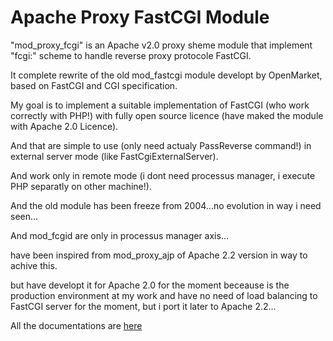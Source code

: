 Apache Proxy FastCGI Module
==============

"mod_proxy_fcgi" is an Apache v2.0 proxy sheme module that implement "fcgi:" scheme to handle reverse proxy protocole FastCGI.

It complete rewrite of the old mod_fastcgi module developt by OpenMarket, based on FastCGI and CGI specification.

My goal is to implement a suitable implementation of FastCGI (who work correctly with PHP!) with fully open source licence (have maked the module with Apache 2.0 Licence).

And that are simple to use (only need actualy PassReverse command!) in external server mode (like FastCgiExternalServer).

And work only in remote mode (i dont need processus manager, i execute PHP separatly on other machine!).

And the old module has been freeze from 2004...no evolution in way i need seen...

And mod_fcgid are only in processus manager axis...

have been inspired from mod_proxy_ajp of Apache 2.2 version in way to achive this.

but have developt it for Apache 2.0 for the moment beceause is the production environment at my work and have no need of load balancing to FastCGI server for the moment, but i port it later to Apache 2.2...

All the documentations are [here](http://mproxyfcgi.sourceforge.net/)
